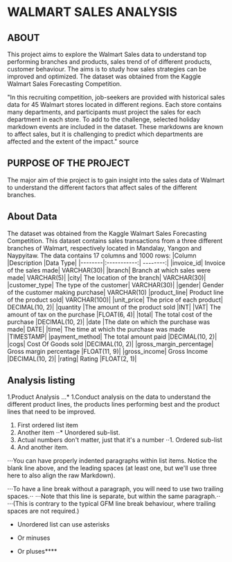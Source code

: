 # WALMART SALES ANALYSIS
## **ABOUT**

This project aims to explore the Walmart Sales data to understand top performing branches and products, sales trend of of different products, customer behaviour. The aims is to study how sales strategies can be improved and optimized. The dataset was obtained from the Kaggle Walmart Sales Forecasting Competition.

"In this recruiting competition, job-seekers are provided with historical sales data for 45 Walmart stores located in different regions. Each store contains many departments, and participants must project the sales for each department in each store. To add to the challenge, selected holiday markdown events are included in the dataset. These markdowns are known to affect sales, but it is challenging to predict which departments are affected and the extent of the impact." source

## **PURPOSE OF THE PROJECT**

The major aim of thie project is to gain insight into the sales data of Walmart to understand the different factors that affect sales of the different branches.

## **About Data**
The dataset was obtained from the Kaggle Walmart Sales Forecasting Competition. This dataset contains sales transactions from a three different branches of Walmart, respectively located in Mandalay, Yangon and Naypyitaw. The data contains 17 columns and 1000 rows:
|Column	|Description	|Data Type|
|--------|:-----------:| --------:|
|invoice_id|	Invoice of the sales made|	VARCHAR(30)|
|branch|	Branch at which sales were made|	VARCHAR(5)|
|city|	The location of the branch|	VARCHAR(30)|
|customer_type|	The type of the customer|	VARCHAR(30)|
|gender|	Gender of the customer making purchase|	VARCHAR(10)
|product_line|	Product line of the product sold|	VARCHAR(100)|
|unit_price|	The price of each product|	DECIMAL(10, 2)|
|quantity	|The amount of the product sold	|INT|
|VAT|	The amount of tax on the purchase	|FLOAT(6, 4)|
|total|	The total cost of the purchase	|DECIMAL(10, 2)|
|date	|The date on which the purchase was made|	DATE|
|time|	The time at which the purchase was made	|TIMESTAMP|
|payment_method|	The total amount paid	|DECIMAL(10, 2)|
|cogs|	Cost Of Goods sold	|DECIMAL(10, 2)|
|gross_margin_percentage|	Gross margin percentage	|FLOAT(11, 9)|
|gross_income|	Gross Income	|DECIMAL(10, 2)|
|rating|	Rating	|FLOAT(2, 1)|



## **Analysis listing**
1.Product Analysis
...* 1.Conduct analysis on the data to understand the different product lines, the products lines performing best and the product lines that need to be improved.

1. First ordered list item
2. Another item
⋅⋅* Unordered sub-list. 
1. Actual numbers don't matter, just that it's a number
⋅⋅1. Ordered sub-list
4. And another item.

⋅⋅⋅You can have properly indented paragraphs within list items. Notice the blank line above, and the leading spaces (at least one, but we'll use three here to also align the raw Markdown).

⋅⋅⋅To have a line break without a paragraph, you will need to use two trailing spaces.⋅⋅
⋅⋅⋅Note that this line is separate, but within the same paragraph.⋅⋅
⋅⋅⋅(This is contrary to the typical GFM line break behaviour, where trailing spaces are not required.)

* Unordered list can use asterisks
- Or minuses
+ Or pluses****
